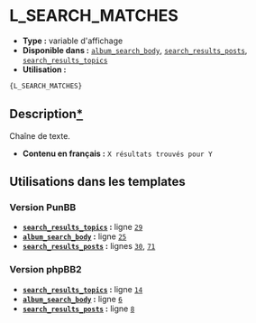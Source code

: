 # L_SEARCH_MATCHES
* __Type :__ variable d'affichage
* __Disponible dans :__ [`album_search_body`](../tpl/var/album_search_body.md#readme), [`search_results_posts`](../tpl/var/search_results_posts.md#readme), [`search_results_topics`](../tpl/var/search_results_topics.md#readme)
* __Utilisation :__

```html
{L_SEARCH_MATCHES}
```

## Description[*](https://fa-tvars.appspot.com/var/L_SEARCH_MATCHES)
Chaîne de texte.

* __Contenu en français :__ `X résultats trouvés pour Y`

## Utilisations dans les templates

### Version PunBB
* __[`search_results_topics`](../tpl/var/search_results_topics.md#readme) :__ ligne [`29`](../tpl/src/punbb/search_results_topics.tpl#L29)
* __[`album_search_body`](../tpl/var/album_search_body.md#readme) :__ ligne [`25`](../tpl/src/punbb/album_search_body.tpl#L25)
* __[`search_results_posts`](../tpl/var/search_results_posts.md#readme) :__ lignes [`30`](../tpl/src/punbb/search_results_posts.tpl#L30), [`71`](../tpl/src/punbb/search_results_posts.tpl#L71)

### Version phpBB2
* __[`search_results_topics`](../tpl/var/search_results_topics.md#readme) :__ ligne [`14`](../tpl/src/subsilver/search_results_topics.tpl#L14)
* __[`album_search_body`](../tpl/var/album_search_body.md#readme) :__ ligne [`6`](../tpl/src/subsilver/album_search_body.tpl#L6)
* __[`search_results_posts`](../tpl/var/search_results_posts.md#readme) :__ ligne [`8`](../tpl/src/subsilver/search_results_posts.tpl#L8)